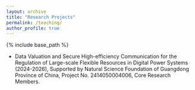 ```yaml
---
layout: archive
title: "Research Projects"
permalink: /teaching/
author_profile: true
---
```


{% include base_path %}

* Data Valuation and Secure High-efficiency Communication for the Regulation of Large-scale Flexible Resources in Digital Power Systems (2024-2026), Supported by Natural Science Foundation of Guangdong Province of China, Project No. 2414050004006, Core Research Members. 
